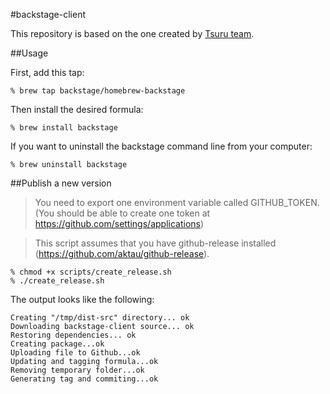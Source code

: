 #backstage-client

This repository is based on the one created by [Tsuru team](https://github.com/tsuru/homebrew-tsuru).

##Usage

First, add this tap:

	% brew tap backstage/homebrew-backstage

Then install the desired formula:

	% brew install backstage

If you want to uninstall the backstage command line from your computer:

	% brew uninstall backstage

##Publish a new version

> You need to export one environment variable called GITHUB_TOKEN.
> (You should be able to create one token at https://github.com/settings/applications)

> This script assumes that you have github-release installed (https://github.com/aktau/github-release).

	% chmod +x scripts/create_release.sh
	% ./create_release.sh

The output looks like the following:

	Creating "/tmp/dist-src" directory... ok
	Downloading backstage-client source... ok
	Restoring dependencies... ok
	Creating package...ok
	Uploading file to Github...ok
	Updating and tagging formula...ok
	Removing temporary folder...ok
	Generating tag and commiting...ok
